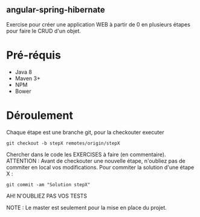 ## angular-spring-hibernate

Exercise pour créer une application WEB à partir de 0 en plusieurs étapes pour faire le CRUD d'un objet.

# Pré-réquis

* Java 8
* Maven 3+
* NPM
* Bower

# Déroulement

Chaque étape est une branche git, pour la checkouter executer 

```
git checkout -b stepX remotes/origin/stepX
```

Chercher dans le code les EXERCISES à faire (en commentaire). 
ATTENTION : Avant de checkouter une nouvelle étape, n'oubliez pas de commiter en local vos modifications. Pour commiter la solution d'une étape X :

```
git commit -am "Solution stepX"
```

AH! N'OUBLIEZ PAS VOS TESTS

NOTE : Le master est seulement pour la mise en place du projet.
